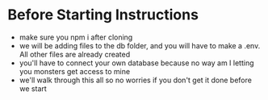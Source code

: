 # Before Starting Instructions
- make sure you npm i after cloning
- we will be adding files to the db folder, and you will have to make a .env.  All other files are already created
- you'll have to connect your own database because no way am I letting you monsters get access to mine
- we'll walk through this all so no worries if you don't get it done before we start